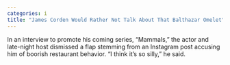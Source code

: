 ```yaml
---
categories: i
title: "James Corden Would Rather Not Talk About That Balthazar Omelet"
---
```

In an interview to promote his coming series, “Mammals,” the actor and late-night host dismissed a flap stemming from an Instagram post accusing him of boorish restaurant behavior. “I think it’s so silly,” he said.